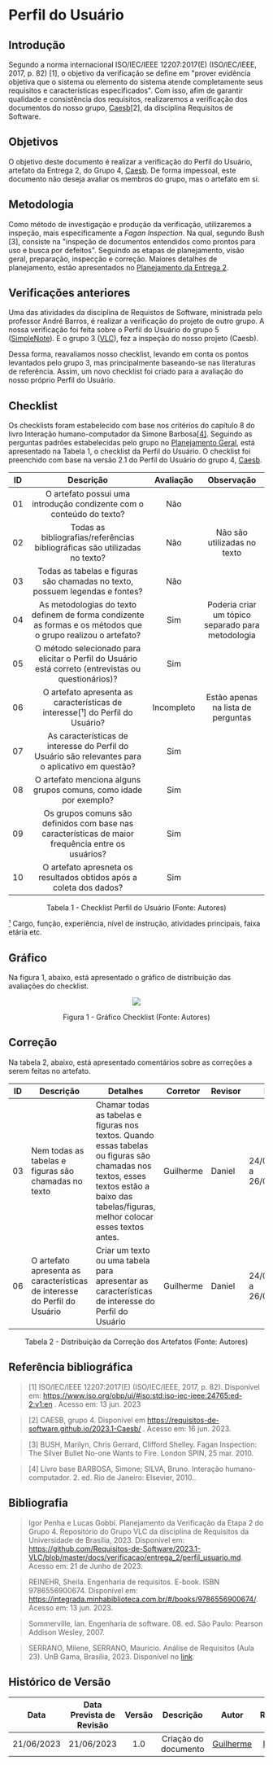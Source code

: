 # Perfil do Usuário
## Introdução

Segundo a norma internacional ISO/IEC/IEEE 12207:2017(E) (ISO/IEC/IEEE, 2017, p. 82) [1], o objetivo da verificação se define em "prover evidência objetiva que o sistema ou elemento do sistema atende completamente seus requisitos e características especificados". Com isso, afim de garantir qualidade e consistência dos requisitos, realizaremos a verificação dos documentos do nosso grupo, [Caesb](https://requisitos-de-software.github.io/2023.1-Caesb/)[2], da disciplina Requisitos de Software.

## Objetivos
O objetivo deste documento é realizar a verificação do Perfil do Usuário, artefato da Entrega 2, do Grupo 4, [Caesb](https://requisitos-de-software.github.io/2023.1-Caesb/Elicitacao/perfil_usuario/). De forma impessoal, este documento não deseja avaliar os membros do grupo, mas o artefato em si.



## Metodologia
Como método de investigação e produção da verificação, utilizaremos a inspeção, mais especificamente a _Fagan Inspection_. Na qual, segundo Bush [3], consiste na "inspeção de documentos entendidos como prontos para uso e busca por defeitos". Seguindo as etapas de planejamento, visão geral, preparação, inspecção e correção. Maiores detalhes de planejamento, estão apresentados no [Planejamento da Entrega 2](./0planejamento.md).

## Verificações anteriores
Uma das atividades da disciplina de Requistos de Software, ministrada pelo professor André Barros, é realizar a verificação do projeto de outro grupo. A nossa verificação foi feita sobre o Perfil do Usuário do grupo 5 ([SimpleNote](https://requisitos-de-software.github.io/2023.1-Caesb/Verificacao/Grupo5/Entrega2/elicitacao/questionario/)). E o grupo 3 ([VLC](https://requisitos-de-software.github.io/2023.1-VLC/#/verificacao/entrega_2/perfil_usuario)), fez a inspeção do nosso projeto (Caesb).

Dessa forma, reavaliamos nosso checklist, levando em conta os pontos levantados pelo grupo 3, mas principalmente baseando-se nas literaturas de referência. Assim, um novo checklist foi criado para a avaliação do nosso próprio Perfil do Usuário.

## Checklist
<!-- LIVRO BASE PARA CRIAÇÃO DAS PERGUNTAS -->
Os checklists foram estabelecido com base nos critérios do capítulo 8 do livro Interação humano-computador da Simone Barbosa[[4]](https://aprender3.unb.br/pluginfile.php/2523045/mod_resource/content/2/1_5145791542719414573.pdf). Seguindo as perguntas padrões estabelecidas pelo grupo no [Planejamento Geral](../0planejamento-geral.md), está apresentado na Tabela 1, o checklist da Perfil do Usuário. O checklist foi preenchido com base na versão 2.1 do Perfil do Usuário do grupo 4, [Caesb](https://requisitos-de-software.github.io/2023.1-Caesb/).


<!-- ADICIONAR O CHECKLIST -->
<center>

|  ID  | Descrição | Avaliação | Observação |
| :--: | :-------: | :-------: | :--------: |
|  01  | O artefato possui uma introdução condizente com o conteúdo do texto? |Não||
|  02  | Todas as bibliografias/referências bibliográficas são utilizadas no texto? |Não| Não são utilizadas no texto |
|  03  | Todas as tabelas e figuras são chamadas no texto, possuem legendas e fontes? |Não||
|  04  | As metodologias do texto definem de forma condizente as formas e os métodos que o grupo realizou o artefato? |Sim| Poderia criar um tópico separado para metodologia|
|  05  | O método selecionado para elicitar o Perfil do Usuário está correto (entrevistas ou questionários)? |Sim| |
|  06  | O artefato apresenta as características de interesse[¹] do Perfil do Usuário? |Incompleto| Estão apenas na lista de perguntas |
|  07  | As características de interesse do Perfil do Usuário são relevantes para o aplicativo em questão? |Sim|  |
|  08  | O artefato menciona alguns grupos comuns, como idade por exemplo? |Sim| |
|  09  | Os grupos comuns são definidos com base nas características de maior frequência entre os usuários? |Sim| |
|  10  | O artefato apresneta os resultados obtidos após a coleta dos dados? |Sim| |


<p>Tabela 1 - Checklist Perfil do Usuário (Fonte: Autores)</p>
</center>


[¹]() Cargo, função, experiência, nível de instrução, atividades principais, faixa etária etc. <br>


## Gráfico
Na figura 1, abaixo, está apresentado o gráfico de distribuição das avaliações do checklist.

<center>
  
<img src="../../../assets/img/perfilUsuario.png"></img>
<p>Figura 1 - Gráfico Checklist (Fonte: Autores)</p>

</center>

## Correção
Na tabela 2, abaixo, está apresentado comentários sobre as correções a serem feitas no artefato.
<center>

|ID |Descrição |Detalhes |Corretor|Revisor|Data|Status|
|-------|------|------|---------|---|--|--|
| 03 | Nem todas as tabelas e figuras são chamadas no texto | Chamar todas as tabelas e figuras nos textos. Quando essas tabelas ou figuras são chamadas nos textos, esses textos estão a baixo das tabelas/figuras, melhor colocar esses textos antes. | Guilherme | Daniel |24/06/2023 a 26/06/2023|-|
| 06 | O artefato apresenta as características de interesse do Perfil do Usuário | Criar um texto ou uma tabela para apresentar as características de interesse do Perfil do Usuário | Guilherme | Daniel |24/06/2023 a 26/06/2023|-|


<p>Tabela 2 - Distribuição da Correção dos Artefatos (Fonte: Autores)</p>
</center>

<!-- ### Atualização
Apresentar a atualização das correções feitas. E a porcentagem de "sim" no momento. Conforme o exemplo:

- xx/xx/xxxx - Correção da bibliográfia (ID 2) - Projeto 50% correto. -->

## Referência bibliográfica

> [1] ISO/IEC/IEEE 12207:2017(E) (ISO/IEC/IEEE, 2017, p. 82). Disponível em: https://www.iso.org/obp/ui/#iso:std:iso-iec-ieee:24765:ed-2:v1:en . Acesso em: 13 jun. 2023

> [2] CAESB, grupo 4. Disponível em https://requisitos-de-software.github.io/2023.1-Caesb/ . Acesso em: 16 jun. 2023.

> [3] BUSH, Marilyn, Chris Gerrard, Clifford Shelley. Fagan Inspection: The Silver Bullet No-one Wants to Fire. London SPIN, 25 mar. 2010.

> [4] Livro base BARBOSA, Simone; SILVA, Bruno. Interação humano-computador. 2. ed. Rio de Janeiro: Elsevier, 2010..


## Bibliografia
> Igor Penha e Lucas Gobbi. Planejamento da Verificação da Etapa 2 do Grupo 4. Repositório do Grupo VLC da disciplina de Requisitos da Universidade de Brasília, 2023. Disponível em: <https://github.com/Requisitos-de-Software/2023.1-VLC/blob/master/docs/verificacao/entrega_2/perfil_usuario.md>. Acesso em: 21 de Junho de 2023.

> REINEHR, Sheila. Engenharia de requisitos. E-book. ISBN 9786556900674. Disponível em: <https://integrada.minhabiblioteca.com.br/#/books/9786556900674/>. Acesso em: 13 jun. 2023.

> Sommerville, Ian. Engenharia de software. 08. ed. São Paulo: Pearson Addison Wesley, 2007.

> SERRANO, Milene, SERRANO, Maurício. Análise de Requisitos (Aula 23). UnB Gama, Brasília, 2023. Disponível no [link](../assets/referencias/Requisitos%20-%20Aula%20023.pdf).

## Histórico de Versão
|    Data    | Data Prevista de Revisão | Versão |      Descrição       |                                 Autor                                  |               Revisor               |
| :--------: | :----------------------: | :----: | :------------------: | :--------------------------------------------------------------------: | :---------------------------------: |
| 21/06/2023 |        21/06/2023        |  1.0   | Criação do documento |  [Guilherme](https://github.com/guilhermekishimoto)| [Daniel]() |
